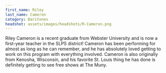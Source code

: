 ```yaml
---
first_name: Riley
last_name: Cameron
category: Baritones
headshot: assets/images/headshots/R-Cameron.png
---
```


Riley Cameron is a recent graduate from Webster University and is now a first-year teacher in the SLPS district! Cameron has been performing for almost as long as he can remember, and he has absolutely loved getting to work on this program with everything involved. Cameron is also originally from Kenosha, Wisconsin, and his favorite St. Louis thing he has done is definitely getting to see free shows at The Muny.
